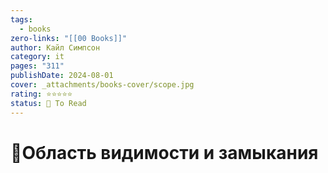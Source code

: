 ```yaml
---
tags:
  - books
zero-links: "[[00 Books]]"
author: Кайл Симпсон
category: it
pages: "311"
publishDate: 2024-08-01
cover: _attachments/books-cover/scope.jpg
rating: ⭐⭐⭐⭐⭐
status: 🔷 To Read
---
```

# 📔Область видимости и замыкания